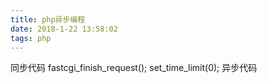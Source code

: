 ```yaml
---
title: php异步编程
date: 2018-1-22 13:58:02
tags: php
---
```

同步代码
fastcgi_finish_request();
set_time_limit(0);
异步代码